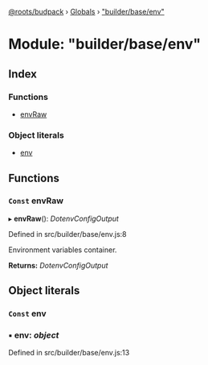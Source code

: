 [@roots/budpack](../README.md) › [Globals](../globals.md) › ["builder/base/env"](_builder_base_env_.md)

# Module: "builder/base/env"

## Index

### Functions

* [envRaw](_builder_base_env_.md#const-envraw)

### Object literals

* [env](_builder_base_env_.md#const-env)

## Functions

### `Const` envRaw

▸ **envRaw**(): *DotenvConfigOutput*

Defined in src/builder/base/env.js:8

Environment variables container.

**Returns:** *DotenvConfigOutput*

## Object literals

### `Const` env

### ▪ **env**: *object*

Defined in src/builder/base/env.js:13
